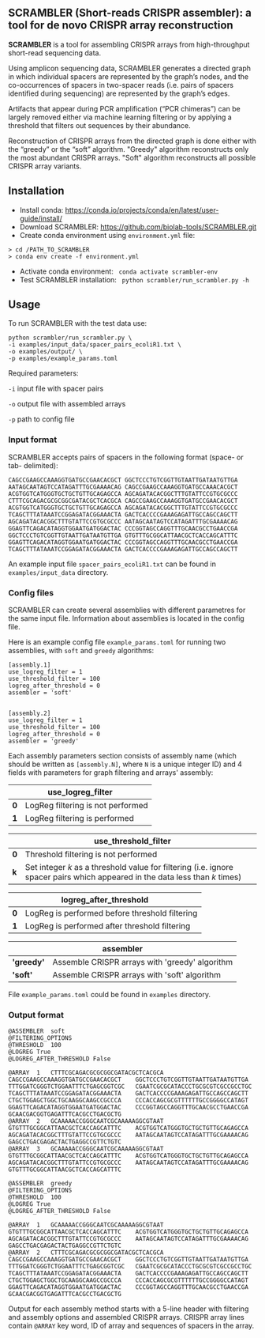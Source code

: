 ## SCRAMBLER (Short-reads CRISPR assembler): a tool for de novo CRISPR array reconstruction

**SCRAMBLER** is a tool for assembling CRISPR arrays from high-throughput short-read sequencing data.

Using amplicon sequencing data, SCRAMBLER generates a directed graph in which individual spacers are represented by the graph’s nodes, and the co-occurrences of spacers in two-spacer reads (i.e. pairs of spacers identified during sequencing) are represented by the graph’s edges. 

Artifacts that appear during PCR amplification (“PCR chimeras”) can be largely removed either via machine learning filtering or by applying a threshold that filters out sequences by their abundance.

Reconstruction of CRISPR arrays from the directed graph is done either with the “greedy” or the “soft” algorithm. "Greedy" algorithm reconstructs only the most abundant CRISPR arrays. "Soft" algorithm reconstructs all possible CRISPR array variants.


## Installation
* Install conda:
https://conda.io/projects/conda/en/latest/user-guide/install/
* Download SCRAMBLER:
https://github.com/biolab-tools/SCRAMBLER.git
* Create conda environment using `environment.yml` file:
```
> cd /PATH_TO_SCRAMBLER
> conda env create -f environment.yml
```
* Activate conda environment:
``` conda activate scrambler-env```
* Test SCRAMBLER installation:
``` python scrambler/run_scrambler.py -h```




## Usage
To run SCRAMBLER with the test data use:
``` 
python scrambler/run_scrambler.py \
-i examples/input_data/spacer_pairs_ecoliR1.txt \
-o examples/output/ \
-p examples/example_params.toml 
```
Required parameters:

`-i` input file with spacer pairs

`-o` output file with assembled arrays

`-p` path to config file

### Input format
SCRAMBLER accepts pairs of spacers in the following format (space- or tab- delimited):
```
CAGCCGAAGCCAAAGGTGATGCCGAACACGCT GGCTCCCTGTCGGTTGTAATTGATAATGTTGA
AATAGCAATAGTCCATAGATTTGCGAAAACAG CAGCCGAAGCCAAAGGTGATGCCAAACACGCT
ACGTGGTCATGGGTGCTGCTGTTGCAGAGCCA AGCAGATACACGGCTTTGTATTCCGTGCGCCC
CTTTCGCAGACGCGCGGCGATACGCTCACGCA CAGCCGAAGCCAAAGGTGATGCCGAACACGCT
ACGTGGTCATGGGTGCTGCTGTTGCAGAGCCA AGCAGATACACGGCTTTGTATTCCGTGCGCCC
TCAGCTTTATAAATCCGGAGATACGGAAACTA GACTCACCCCGAAAGAGATTGCCAGCCAGCTT
AGCAGATACACGGCTTTGTATTCCGTGCGCCC AATAGCAATAGTCCATAGATTTGCGAAAACAG
GGAGTTCAGACATAGGTGGAATGATGGACTAC CCCGGTAGCCAGGTTTGCAACGCCTGAACCGA
GGCTCCCTGTCGGTTGTAATTGATAATGTTGA GTGTTTGCGGCATTAACGCTCACCAGCATTTC
GGAGTTCAGACATAGGTGGAATGATGGACTAC CCCGGTAGCCAGGTTTGCAACGCCTGAACCGA
TCAGCTTTATAAATCCGGAGATACGGAAACTA GACTCACCCCGAAAGAGATTGCCAGCCAGCTT
```
An example input file `spacer_pairs_ecoliR1.txt` can be found in `examples/input_data` directory.

### Config files
SCRAMBLER can create several assemblies with different parametres for the same input file. Information about assemblies is located in the config file. 

Here is an example config file `example_params.toml` for running two assemblies, with `soft` and `greedy` algorithms: 

```
[assembly.1]
use_logreg_filter = 1 
use_threshold_filter = 100
logreg_after_threshold = 0 
assembler = 'soft'


[assembly.2] 
use_logreg_filter = 1
use_threshold_filter = 100
logreg_after_threshold = 0
assembler = 'greedy'
```




Each assembly parameters section consists of assembly name (which should be written as `[assembly.N]`, where `N` is a unique integer ID) and 4 fields with parameters for graph filtering and arrays' assembly:

<table>
    <thead>
        <tr>
            <th colspan=2>use_logreg_filter</th>
        </tr>
    </thead>
    <tbody>
        <tr>
            <td style="font-weight:bold">0</td>
            <td>LogReg filtering is not performed</td>
        </tr>
        <tr>
            <td style="font-weight:bold">1</td>
            <td>LogReg filtering is performed</td>
        </tr>
    </tbody>
</table>

<table>
    <thead>
        <tr>
            <th colspan=2>use_threshold_filter</th>
        </tr>
    </thead>
    <tbody>
        <tr>
            <td style="font-weight:bold">0</td>
            <td>Threshold filtering is not performed</td>
        </tr>
        <tr>
            <td style="font-weight:bold">k</td>
            <td>Set integer <i>k</i> as a threshold value for filtering (i.e. ignore spacer pairs which appeared in the data less than <i>k</i> times)</td>
        </tr>
    </tbody>
</table>

<table>
    <thead>
        <tr>
            <th colspan=2>logreg_after_threshold</th>
        </tr>
    </thead>
    <tbody>
        <tr>
            <td style="font-weight:bold">0</td>
            <td>LogReg is performed before threshold filtering</td>
        </tr>
        <tr>
            <td style="font-weight:bold">1</td>
            <td>LogReg is performed after threshold filtering</td>
        </tr>
    </tbody>
</table>


<table>
    <thead>
        <tr>
            <th colspan=2>assembler</th>
        </tr>
    </thead>
    <tbody>
        <tr>
            <td style="font-weight:bold">'greedy'</td>
            <td>Assemble CRISPR arrays with 'greedy' algorithm </td>
        </tr>
        <tr>
            <td style="font-weight:bold">'soft'</td>
            <td>Assemble CRISPR arrays with 'soft' algorithm</td>
        </tr>
    </tbody>
</table>

File `example_params.toml` could be found in `examples` directory.
### Output format
```
@ASSEMBLER	soft
@FILTERING_OPTIONS
@THRESHOLD	100
@LOGREG	True
@LOGREG_AFTER_THRESHOLD	False

@ARRAY	1	CTTTCGCAGACGCGCGGCGATACGCTCACGCA	CAGCCGAAGCCAAAGGTGATGCCGAACACGCT	GGCTCCCTGTCGGTTGTAATTGATAATGTTGA	TTTGGATCGGGTCTGGAATTTCTGAGCGGTCGC	CGAATCGCGCATACCCTGCGCGTCGCCGCCTGC	TCAGCTTTATAAATCCGGAGATACGGAAACTA	GACTCACCCCGAAAGAGATTGCCAGCCAGCTT	CTGCTGGAGCTGGCTGCAAGGCAAGCCGCCCA	CCCACCAGCGCGTTTTTTGCCGGGGCCATAGT	GGAGTTCAGACATAGGTGGAATGATGGACTAC	CCCGGTAGCCAGGTTTGCAACGCCTGAACCGA	GCAACGACGGTGAGATTTCACGCCTGACGCTG
@ARRAY	2	GCAAAAACCGGGCAATCGCAAAAAGGCGTAAT	GTGTTTGCGGCATTAACGCTCACCAGCATTTC	ACGTGGTCATGGGTGCTGCTGTTGCAGAGCCA	AGCAGATACACGGCTTTGTATTCCGTGCGCCC	AATAGCAATAGTCCATAGATTTGCGAAAACAG	GAGCCTGACGAGACTACTGAGGCCGTTCTGTC
@ARRAY	3	GCAAAAACCGGGCAATCGCAAAAAGGCGTAAT	GTGTTTGCGGCATTAACGCTCACCAGCATTTC	ACGTGGTCATGGGTGCTGCTGTTGCAGAGCCA	AGCAGATACACGGCTTTGTATTCCGTGCGCCC	AATAGCAATAGTCCATAGATTTGCGAAAACAG	GTGTTTGCGGCATTAACGCTCACCAGCATTTC

@ASSEMBLER	greedy
@FILTERING_OPTIONS
@THRESHOLD	100
@LOGREG	True
@LOGREG_AFTER_THRESHOLD	False

@ARRAY	1	GCAAAAACCGGGCAATCGCAAAAAGGCGTAAT	GTGTTTGCGGCATTAACGCTCACCAGCATTTC	ACGTGGTCATGGGTGCTGCTGTTGCAGAGCCA	AGCAGATACACGGCTTTGTATTCCGTGCGCCC	AATAGCAATAGTCCATAGATTTGCGAAAACAG	GAGCCTGACGAGACTACTGAGGCCGTTCTGTC
@ARRAY	2	CTTTCGCAGACGCGCGGCGATACGCTCACGCA	CAGCCGAAGCCAAAGGTGATGCCGAACACGCT	GGCTCCCTGTCGGTTGTAATTGATAATGTTGA	TTTGGATCGGGTCTGGAATTTCTGAGCGGTCGC	CGAATCGCGCATACCCTGCGCGTCGCCGCCTGC	TCAGCTTTATAAATCCGGAGATACGGAAACTA	GACTCACCCCGAAAGAGATTGCCAGCCAGCTT	CTGCTGGAGCTGGCTGCAAGGCAAGCCGCCCA	CCCACCAGCGCGTTTTTTGCCGGGGCCATAGT	GGAGTTCAGACATAGGTGGAATGATGGACTAC	CCCGGTAGCCAGGTTTGCAACGCCTGAACCGA	GCAACGACGGTGAGATTTCACGCCTGACGCTG
```

Output for each assembly method starts with a 5-line header with filtering and assembly options and assembled CRISPR arrays. CRISPR array lines contain `@ARRAY` key word, ID of array and sequences of spacers in the array.
